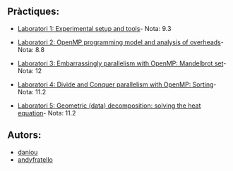 ## Pràctiques:

* [Laboratori 1: Experimental setup and tools](https://github.com/andyfratello/PAR/tree/main/Laboratori/Lab1)- Nota: 9.3

* [Laboratori 2: OpenMP programming model and analysis of overheads](https://github.com/andyfratello/PAR/tree/main/Laboratori/Lab2)- Nota: 8.8

* [Laboratori 3: Embarrassingly parallelism with OpenMP: Mandelbrot set](https://github.com/andyfratello/PAR/tree/main/Laboratori/Lab3)- Nota: 12

* [Laboratori 4: Divide and Conquer parallelism with OpenMP: Sorting](https://github.com/andyfratello/PAR/tree/main/Laboratori/Lab4)- Nota: 11.2

* [Laboratori 5: Geometric (data) decomposition: solving the heat equation](https://github.com/andyfratello/PAR/tree/main/Laboratori/Lab5)- Nota: 11.2

## Autors:

* [daniou](https://github.com/daniou)
* [andyfratello](https://github.com/andyfratello)
